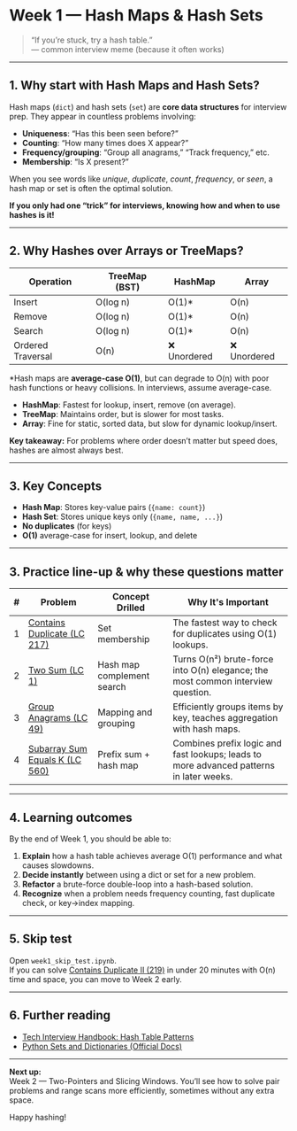 # Week 1 — Hash Maps & Hash Sets

> “If you’re stuck, try a hash table.”  
> — common interview meme (because it often works)

---

## 1. Why start with Hash Maps and Hash Sets?

Hash maps (`dict`) and hash sets (`set`) are **core data structures** for interview prep. They appear in countless problems involving:

- **Uniqueness**: “Has this been seen before?”
- **Counting**: “How many times does X appear?”
- **Frequency/grouping**: “Group all anagrams,” “Track frequency,” etc.
- **Membership**: “Is X present?”

When you see words like *unique*, *duplicate*, *count*, *frequency*, or *seen*, a hash map or set is often the optimal solution.

**If you only had one “trick” for interviews, knowing how and when to use hashes is it!**

---

## 2. Why Hashes over Arrays or TreeMaps?

| Operation        | TreeMap (BST) | HashMap      | Array       |
|------------------|---------------|--------------|-------------|
| Insert           | O(log n)      | O(1)\*       | O(n)        |
| Remove           | O(log n)      | O(1)\*       | O(n)        |
| Search           | O(log n)      | O(1)\*       | O(n)        |
| Ordered Traversal| O(n)          | ❌ Unordered | ❌ Unordered |

\*Hash maps are **average-case O(1)**, but can degrade to O(n) with poor hash functions or heavy collisions. In interviews, assume average-case.

- **HashMap**: Fastest for lookup, insert, remove (on average).  
- **TreeMap**: Maintains order, but is slower for most tasks.  
- **Array**: Fine for static, sorted data, but slow for dynamic lookup/insert.

**Key takeaway:** For problems where order doesn’t matter but speed does, hashes are almost always best.

---

## 3. Key Concepts

- **Hash Map**: Stores key-value pairs (`{name: count}`)
- **Hash Set**: Stores unique keys only (`{name, name, ...}`)
- **No duplicates** (for keys)
- **O(1)** average-case for insert, lookup, and delete
---

## 3. Practice line-up & why these questions matter

| # | Problem                                                                                | Concept Drilled            | Why It's Important                                                                      |
| - | -------------------------------------------------------------------------------------- | -------------------------- | --------------------------------------------------------------------------------------- |
| 1 | [Contains Duplicate (LC 217)](https://leetcode.com/problems/contains-duplicate/)       | Set membership             | The fastest way to check for duplicates using O(1) lookups.                             |
| 2 | [Two Sum (LC 1)](https://leetcode.com/problems/two-sum/)                               | Hash map complement search | Turns O(n²) brute-force into O(n) elegance; the most common interview question.         |
| 3 | [Group Anagrams (LC 49)](https://leetcode.com/problems/group-anagrams/)                | Mapping and grouping       | Efficiently groups items by key, teaches aggregation with hash maps.                    |
| 4 | [Subarray Sum Equals K (LC 560)](https://leetcode.com/problems/subarray-sum-equals-k/) | Prefix sum + hash map      | Combines prefix logic and fast lookups; leads to more advanced patterns in later weeks. |


---

## 4. Learning outcomes

By the end of Week 1, you should be able to:

1. **Explain** how a hash table achieves average O(1) performance and what causes slowdowns.
2. **Decide instantly** between using a dict or set for a new problem.
3. **Refactor** a brute-force double-loop into a hash-based solution.
4. **Recognize** when a problem needs frequency counting, fast duplicate check, or key→index mapping.

---

## 5. Skip test

Open `week1_skip_test.ipynb`.  
If you can solve [Contains Duplicate II (219)](https://leetcode.com/problems/contains-duplicate-ii/) in under 20 minutes with O(n) time and space, you can move to Week 2 early.

---

## 6. Further reading

- [Tech Interview Handbook: Hash Table Patterns](https://www.techinterviewhandbook.org/grind75)
- [Python Sets and Dictionaries (Official Docs)](https://docs.python.org/3/tutorial/datastructures.html#dictionaries)

---

**Next up:**  
Week 2 — Two-Pointers and Slicing Windows. You’ll see how to solve pair problems and range scans more efficiently, sometimes without any extra space.

Happy hashing!
